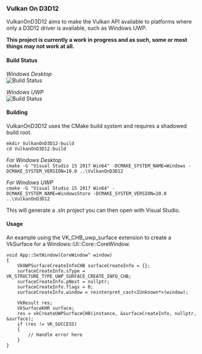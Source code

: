 ### Vulkan On D3D12

VulkanOnD3D12 aims to make the Vulkan API available to platforms where only a
D3D12 driver is available, such as Windows UWP.

**This project is currently a work in progress and as such, some or most things
may not work at all.**

#### Build Status

*Windows Desktop*<br/>
![Build Status](https://chabloom.visualstudio.com/_apis/public/build/definitions/062659ef-1d74-4fbd-9fd0-8b2b0f730cac/3/badge)

*Windows UWP*<br/>
![Build Status](https://chabloom.visualstudio.com/_apis/public/build/definitions/062659ef-1d74-4fbd-9fd0-8b2b0f730cac/5/badge)

#### Building

VulkanOnD3D12 uses the CMake build system and requires a shadowed build root.

`mkdir VulkanOnD3D12-build`<br/>
`cd VulkanOnD3D12-build`<br/>

*For Windows Desktop*<br/>
`cmake -G "Visual Studio 15 2017 Win64" -DCMAKE_SYSTEM_NAME=Windows
-DCMAKE_SYSTEM_VERSION=10.0 ..\VulkanOnD3D12`

*For Windows UWP*<br/>
`cmake -G "Visual Studio 15 2017 Win64" -DCMAKE_SYSTEM_NAME=WindowsStore
-DCMAKE_SYSTEM_VERSION=10.0 ..\VulkanOnD3D12`

This will generate a .sln project you can then open with Visual Studio.

#### Usage

An example using the VK_CHB_uwp_surface extension to create a VkSurface for a
Windows::UI::Core::CoreWindow.

```
void App::SetWindow(CoreWindow^ window)
{
    VkUWPSurfaceCreateInfoCHB surfaceCreateInfo = {};
    surfaceCreateInfo.sType = VK_STRUCTURE_TYPE_UWP_SURFACE_CREATE_INFO_CHB;
    surfaceCreateInfo.pNext = nullptr;
    surfaceCreateInfo.flags = 0;
    surfaceCreateInfo.window = reinterpret_cast<IUnknown*>(window);

    VkResult res;
    VkSurfaceKHR surface;
    res = vkCreateUWPSurfaceCHB(instance, &surfaceCreateInfo, nullptr, &surface);
    if (res != VK_SUCCESS)
    {
        // Handle error here
    }
}
```
